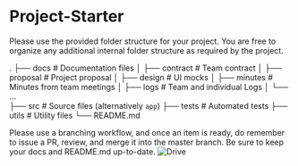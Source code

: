 # Project-Starter
Please use the provided folder structure for your project. You are free to organize any additional internal folder structure as required by the project.

.
├── docs                    # Documentation files
│   ├── contract            # Team contract
│   ├── proposal            # Project proposal 
│   ├── design              # UI mocks
│   ├── minutes             # Minutes from team meetings
│   ├── logs                # Team and individual Logs
│   └── ...          
├── src                     # Source files (alternatively `app`)
├── tests                   # Automated tests 
├── utils                   # Utility files
└── README.md

Please use a branching workflow, and once an item is ready, do remember to issue a PR, review, and merge it into the master branch. Be sure to keep your docs and README.md up-to-date.
![Drive](https://drive.google.com/drive/folders/1Ic_HO0ReyS5_xveO-FNnUX63wc-phoV9?usp=sharing)
